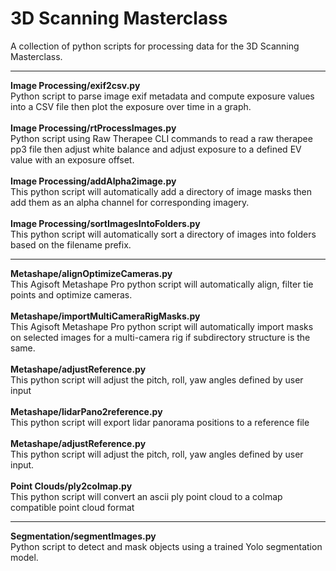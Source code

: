 # 3D Scanning Masterclass
A collection of python scripts for processing data for the 3D Scanning Masterclass.<br>
<hr>
<b>Image Processing/exif2csv.py</b><br>
Python script to parse image exif metadata and compute exposure values into a CSV file then plot the exposure over time in a graph.<br><br>
<b>Image Processing/rtProcessImages.py</b><br>
Python script using Raw Therapee CLI commands to read a raw therapee pp3 file then adjust white balance and adjust exposure to a defined EV value with an exposure offset.<br><br>
<b>Image Processing/addAlpha2image.py</b><br>
This python script will automatically add a directory of image masks then add them as an alpha channel for corresponding imagery.<br><br>
<b>Image Processing/sortImagesIntoFolders.py</b><br>
This python script will automatically sort a directory of images into folders based on the filename prefix.
<hr>
<b>Metashape/alignOptimizeCameras.py</b><br>
This Agisoft Metashape Pro python script will automatically align, filter tie points and optimize cameras.<br><br>
<b>Metashape/importMultiCameraRigMasks.py</b><br>
This Agisoft Metashape Pro python script will automatically import masks on selected images for a multi-camera rig if subdirectory structure is the same.<br><br>
<b>Metashape/adjustReference.py</b><br>
This python script will adjust the pitch, roll, yaw angles defined by user input<br><br>
<b>Metashape/lidarPano2reference.py</b><br>
This python script will export lidar panorama positions to a reference file<br><br>
<b>Metashape/adjustReference.py</b><br>
This python script will adjust the pitch, roll, yaw angles defined by user input.<br><br>
<b>Point Clouds/ply2colmap.py</b><br>
This python script will convert an ascii ply point cloud to a colmap compatible point cloud format
<hr>
<b>Segmentation/segmentImages.py</b><br>
Python script to detect and mask objects using a trained Yolo segmentation model.<br><br>
